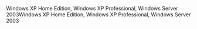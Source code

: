 <span data-ttu-id="362ff-101">Windows XP Home Edition, Windows XP Professional, Windows Server 2003</span><span class="sxs-lookup"><span data-stu-id="362ff-101">Windows XP Home Edition, Windows XP Professional, Windows Server 2003</span></span>